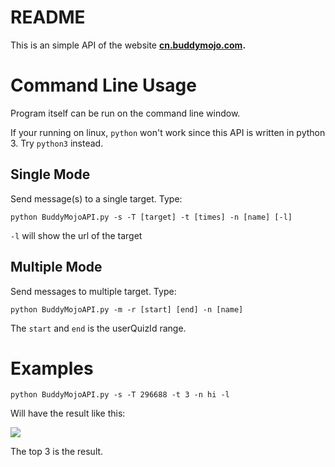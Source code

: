 # README

This is an simple API of the website **[cn.buddymojo.com](http://cn.buddymojo.com).**

# Command Line Usage

Program itself can be run on the command line window.

If your running on linux, `python` won't work since this API is written in python 3. Try `python3` instead.

## Single Mode

Send message(s) to a single target. Type:

    python BuddyMojoAPI.py -s -T [target] -t [times] -n [name] [-l]

`-l` will show the url of the target

## Multiple Mode

Send messages to multiple target. Type:

    python BuddyMojoAPI.py -m -r [start] [end] -n [name]

The `start` and `end` is the userQuizId range.

# Examples

    python BuddyMojoAPI.py -s -T 296688 -t 3 -n hi -l

Will have the result like this:

![](https://i.imgur.com/APBT8fM.png)

The top 3 is the result.